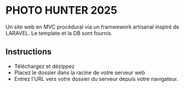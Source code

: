 # PHOTO HUNTER 2025
Un site web en MVC procédural via un framwework artisanal inspiré de LARAVEL.
Le template et la DB sont fournis.

## Instructions
- Téléchargez et dézippez
- Placez le dossier dans la racine de votre serveur web
- Entrez l'URL vers votre dossier du serveur depuis votre navigateur.
